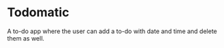 # Todomatic

A to-do app where the user can add a to-do with date and time and delete them as well.
